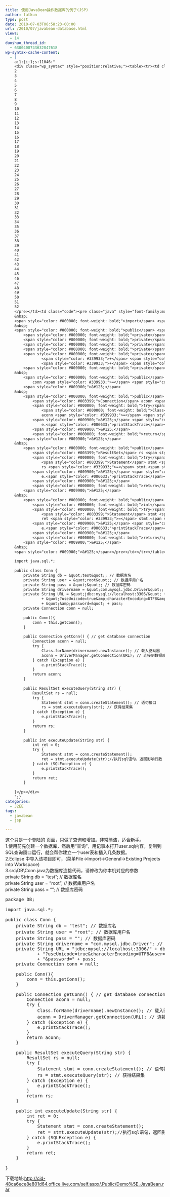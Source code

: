 ```yaml
---
title: 使用JavaBean操作数据库的例子(JSP)
author: fatkun
type: post
date: 2010-07-03T06:58:23+00:00
url: /2010/07/javabean-database.html
views:
  - 14
duoshuo_thread_id:
  - 6300408743632847618
wp-syntax-cache-content:
  - |
    a:1:{i:1;s:11046:"
    <div class="wp_syntax" style="position:relative;"><table><tr><td class="line_numbers"><pre>1
    2
    3
    4
    5
    6
    7
    8
    9
    10
    11
    12
    13
    14
    15
    16
    17
    18
    19
    20
    21
    22
    23
    24
    25
    26
    27
    28
    29
    30
    31
    32
    33
    34
    35
    36
    37
    38
    39
    40
    41
    42
    43
    44
    45
    46
    47
    48
    49
    50
    51
    52
    </pre></td><td class="code"><pre class="java" style="font-family:monospace;"><span style="color: #000000; font-weight: bold;">package</span> <span style="color: #006699;">DB</span><span style="color: #339933;">;</span>
    &nbsp;
    <span style="color: #000000; font-weight: bold;">import</span> <span style="color: #006699;">java.sql.*</span><span style="color: #339933;">;</span>
    &nbsp;
    <span style="color: #000000; font-weight: bold;">public</span> <span style="color: #000000; font-weight: bold;">class</span> Conn <span style="color: #009900;">&#123;</span>
    	<span style="color: #000000; font-weight: bold;">private</span> <span style="color: #003399;">String</span> db <span style="color: #339933;">=</span> <span style="color: #0000ff;">&quot;test&quot;</span><span style="color: #339933;">;</span> <span style="color: #666666; font-style: italic;">// 数据库名</span>
    	<span style="color: #000000; font-weight: bold;">private</span> <span style="color: #003399;">String</span> user <span style="color: #339933;">=</span> <span style="color: #0000ff;">&quot;root&quot;</span><span style="color: #339933;">;</span> <span style="color: #666666; font-style: italic;">// 数据库用户名</span>
    	<span style="color: #000000; font-weight: bold;">private</span> <span style="color: #003399;">String</span> pass <span style="color: #339933;">=</span> <span style="color: #0000ff;">&quot;&quot;</span><span style="color: #339933;">;</span> <span style="color: #666666; font-style: italic;">// 数据库密码</span>
    	<span style="color: #000000; font-weight: bold;">private</span> <span style="color: #003399;">String</span> drivername <span style="color: #339933;">=</span> <span style="color: #0000ff;">&quot;com.mysql.jdbc.Driver&quot;</span><span style="color: #339933;">;</span> <span style="color: #666666; font-style: italic;">// mysql driver</span>
    	<span style="color: #000000; font-weight: bold;">private</span> <span style="color: #003399;">String</span> <span style="color: #003399;">URL</span> <span style="color: #339933;">=</span> <span style="color: #0000ff;">&quot;jdbc:mysql://localhost:3306/&quot;</span> <span style="color: #339933;">+</span> db
    			<span style="color: #339933;">+</span> <span style="color: #0000ff;">&quot;?useUnicode=true&amp;characterEncoding=UTF8&amp;user=&quot;</span> <span style="color: #339933;">+</span> user
    			<span style="color: #339933;">+</span> <span style="color: #0000ff;">&quot;&amp;password=&quot;</span> <span style="color: #339933;">+</span> pass<span style="color: #339933;">;</span>
    	<span style="color: #000000; font-weight: bold;">private</span> <span style="color: #003399;">Connection</span> conn <span style="color: #339933;">=</span> <span style="color: #000066; font-weight: bold;">null</span><span style="color: #339933;">;</span>
    &nbsp;
    	<span style="color: #000000; font-weight: bold;">public</span> Conn<span style="color: #009900;">&#40;</span><span style="color: #009900;">&#41;</span><span style="color: #009900;">&#123;</span>
    		conn <span style="color: #339933;">=</span> <span style="color: #000000; font-weight: bold;">this</span>.<span style="color: #006633;">getConn</span><span style="color: #009900;">&#40;</span><span style="color: #009900;">&#41;</span><span style="color: #339933;">;</span>
    	<span style="color: #009900;">&#125;</span>
    &nbsp;
    	<span style="color: #000000; font-weight: bold;">public</span> <span style="color: #003399;">Connection</span> getConn<span style="color: #009900;">&#40;</span><span style="color: #009900;">&#41;</span> <span style="color: #009900;">&#123;</span> <span style="color: #666666; font-style: italic;">// get database connection</span>
    		<span style="color: #003399;">Connection</span> aconn <span style="color: #339933;">=</span> <span style="color: #000066; font-weight: bold;">null</span><span style="color: #339933;">;</span>
    		<span style="color: #000000; font-weight: bold;">try</span> <span style="color: #009900;">&#123;</span>
    			<span style="color: #000000; font-weight: bold;">Class</span>.<span style="color: #006633;">forName</span><span style="color: #009900;">&#40;</span>drivername<span style="color: #009900;">&#41;</span>.<span style="color: #006633;">newInstance</span><span style="color: #009900;">&#40;</span><span style="color: #009900;">&#41;</span><span style="color: #339933;">;</span> <span style="color: #666666; font-style: italic;">// 载入驱动器</span>
    			aconn <span style="color: #339933;">=</span> <span style="color: #003399;">DriverManager</span>.<span style="color: #006633;">getConnection</span><span style="color: #009900;">&#40;</span><span style="color: #003399;">URL</span><span style="color: #009900;">&#41;</span><span style="color: #339933;">;</span> <span style="color: #666666; font-style: italic;">// 连接到数据库</span>
    		<span style="color: #009900;">&#125;</span> <span style="color: #000000; font-weight: bold;">catch</span> <span style="color: #009900;">&#40;</span><span style="color: #003399;">Exception</span> e<span style="color: #009900;">&#41;</span> <span style="color: #009900;">&#123;</span>
    			e.<span style="color: #006633;">printStackTrace</span><span style="color: #009900;">&#40;</span><span style="color: #009900;">&#41;</span><span style="color: #339933;">;</span>
    		<span style="color: #009900;">&#125;</span>
    		<span style="color: #000000; font-weight: bold;">return</span> aconn<span style="color: #339933;">;</span>
    	<span style="color: #009900;">&#125;</span>
    &nbsp;
    	<span style="color: #000000; font-weight: bold;">public</span> <span style="color: #003399;">ResultSet</span> executeQuery<span style="color: #009900;">&#40;</span><span style="color: #003399;">String</span> str<span style="color: #009900;">&#41;</span> <span style="color: #009900;">&#123;</span>
    		<span style="color: #003399;">ResultSet</span> rs <span style="color: #339933;">=</span> <span style="color: #000066; font-weight: bold;">null</span><span style="color: #339933;">;</span>
    		<span style="color: #000000; font-weight: bold;">try</span> <span style="color: #009900;">&#123;</span>
    			<span style="color: #003399;">Statement</span> stmt <span style="color: #339933;">=</span> conn.<span style="color: #006633;">createStatement</span><span style="color: #009900;">&#40;</span><span style="color: #009900;">&#41;</span><span style="color: #339933;">;</span> <span style="color: #666666; font-style: italic;">// 语句接口</span>
    			rs <span style="color: #339933;">=</span> stmt.<span style="color: #006633;">executeQuery</span><span style="color: #009900;">&#40;</span>str<span style="color: #009900;">&#41;</span><span style="color: #339933;">;</span> <span style="color: #666666; font-style: italic;">// 获得结果集</span>
    		<span style="color: #009900;">&#125;</span> <span style="color: #000000; font-weight: bold;">catch</span> <span style="color: #009900;">&#40;</span><span style="color: #003399;">Exception</span> e<span style="color: #009900;">&#41;</span> <span style="color: #009900;">&#123;</span>
    			e.<span style="color: #006633;">printStackTrace</span><span style="color: #009900;">&#40;</span><span style="color: #009900;">&#41;</span><span style="color: #339933;">;</span>
    		<span style="color: #009900;">&#125;</span>
    		<span style="color: #000000; font-weight: bold;">return</span> rs<span style="color: #339933;">;</span>
    	<span style="color: #009900;">&#125;</span>
    &nbsp;
    	<span style="color: #000000; font-weight: bold;">public</span> <span style="color: #000066; font-weight: bold;">int</span> executeUpdate<span style="color: #009900;">&#40;</span><span style="color: #003399;">String</span> str<span style="color: #009900;">&#41;</span> <span style="color: #009900;">&#123;</span>
    		<span style="color: #000066; font-weight: bold;">int</span> ret <span style="color: #339933;">=</span> <span style="color: #cc66cc;">0</span><span style="color: #339933;">;</span>
    		<span style="color: #000000; font-weight: bold;">try</span> <span style="color: #009900;">&#123;</span>
    			<span style="color: #003399;">Statement</span> stmt <span style="color: #339933;">=</span> conn.<span style="color: #006633;">createStatement</span><span style="color: #009900;">&#40;</span><span style="color: #009900;">&#41;</span><span style="color: #339933;">;</span>
    			ret <span style="color: #339933;">=</span> stmt.<span style="color: #006633;">executeUpdate</span><span style="color: #009900;">&#40;</span>str<span style="color: #009900;">&#41;</span><span style="color: #339933;">;</span><span style="color: #666666; font-style: italic;">//执行sql语句，返回影响行数</span>
    		<span style="color: #009900;">&#125;</span> <span style="color: #000000; font-weight: bold;">catch</span> <span style="color: #009900;">&#40;</span><span style="color: #003399;">SQLException</span> e<span style="color: #009900;">&#41;</span> <span style="color: #009900;">&#123;</span>
    			e.<span style="color: #006633;">printStackTrace</span><span style="color: #009900;">&#40;</span><span style="color: #009900;">&#41;</span><span style="color: #339933;">;</span>
    		<span style="color: #009900;">&#125;</span>
    		<span style="color: #000000; font-weight: bold;">return</span> ret<span style="color: #339933;">;</span>
    	<span style="color: #009900;">&#125;</span>
    &nbsp;
    <span style="color: #009900;">&#125;</span></pre></td></tr></table><p class="theCode" style="display:none;">package DB;
    
    import java.sql.*;
    
    public class Conn {
    	private String db = &quot;test&quot;; // 数据库名
    	private String user = &quot;root&quot;; // 数据库用户名
    	private String pass = &quot;&quot;; // 数据库密码
    	private String drivername = &quot;com.mysql.jdbc.Driver&quot;; // mysql driver
    	private String URL = &quot;jdbc:mysql://localhost:3306/&quot; + db
    			+ &quot;?useUnicode=true&amp;characterEncoding=UTF8&amp;user=&quot; + user
    			+ &quot;&amp;password=&quot; + pass;
    	private Connection conn = null;
    	
    	public Conn(){
    		conn = this.getConn();
    	}
    
    	public Connection getConn() { // get database connection
    		Connection aconn = null;
    		try {
    			Class.forName(drivername).newInstance(); // 载入驱动器
    			aconn = DriverManager.getConnection(URL); // 连接到数据库
    		} catch (Exception e) {
    			e.printStackTrace();
    		}
    		return aconn;
    	}
    
    	public ResultSet executeQuery(String str) {
    		ResultSet rs = null;
    		try {
    			Statement stmt = conn.createStatement(); // 语句接口
    			rs = stmt.executeQuery(str); // 获得结果集
    		} catch (Exception e) {
    			e.printStackTrace();
    		}
    		return rs;
    	}
    	
    	public int executeUpdate(String str) {
    		int ret = 0;
    		try {
    			Statement stmt = conn.createStatement();
    			ret = stmt.executeUpdate(str);//执行sql语句，返回影响行数
    		} catch (SQLException e) {
    			e.printStackTrace();
    		}
    		return ret;
    	}
    
    }</p></div>
    ";}
categories:
  - J2EE
tags:
  - javabean
  - jsp

---
```

这个只是一个登陆的 页面，只做了查询和增加。非常简洁，适合新手。  
1.使用前先创建一个数据库，然后用“查询”，用记事本打开user.sql内容，复制到SQL查询窗口运行，就会帮你建立一个user表和插入几条数据。  
2.Eclipse 中导入该项目即可，(菜单File->Import->General->Existing Projects into Workspace)  
3.src\DB\Conn.java为数据库连接代码，请修改为你本机对应的参数  
private String db = &#8220;test&#8221;; // 数据库名  
private String user = &#8220;root&#8221;; // 数据库用户名  
private String pass = &#8220;&#8221;; // 数据库密码
<pre escaped="true" lang="java" line="1">package DB;

import java.sql.*;

public class Conn {
	private String db = "test"; // 数据库名
	private String user = "root"; // 数据库用户名
	private String pass = ""; // 数据库密码
	private String drivername = "com.mysql.jdbc.Driver"; // mysql driver
	private String URL = "jdbc:mysql://localhost:3306/" + db
			+ "?useUnicode=true&characterEncoding=UTF8&user=" + user
			+ "&password=" + pass;
	private Connection conn = null;
	
	public Conn(){
		conn = this.getConn();
	}

	public Connection getConn() { // get database connection
		Connection aconn = null;
		try {
			Class.forName(drivername).newInstance(); // 载入驱动器
			aconn = DriverManager.getConnection(URL); // 连接到数据库
		} catch (Exception e) {
			e.printStackTrace();
		}
		return aconn;
	}

	public ResultSet executeQuery(String str) {
		ResultSet rs = null;
		try {
			Statement stmt = conn.createStatement(); // 语句接口
			rs = stmt.executeQuery(str); // 获得结果集
		} catch (Exception e) {
			e.printStackTrace();
		}
		return rs;
	}
	
	public int executeUpdate(String str) {
		int ret = 0;
		try {
			Statement stmt = conn.createStatement();
			ret = stmt.executeUpdate(str);//执行sql语句，返回影响行数
		} catch (SQLException e) {
			e.printStackTrace();
		}
		return ret;
	}

}
</pre>
下载地址:<a href="http://cid-48ca6ece8e801d64.office.live.com/self.aspx/.Public/Demo%5E_JavaBean.rar" target="_blank">http://cid-48ca6ece8e801d64.office.live.com/self.aspx/.Public/Demo%5E_JavaBean.rar</a>